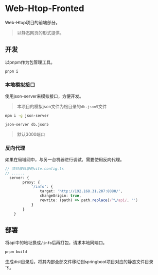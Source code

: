 # Web-Htop-Fronted
Web-Htop项目的前端部分。  
> 以静态网页的形式提供。  

## 开发
以pnpm作为包管理工具。  
```sh
pnpm i
```
### 本地模拟接口
使用json-server来模拟接口，方便开发。  
> 本项目的模拟json文件为根目录的`db.json5`文件
```bash
npm i -g json-server
```

```bash
json-server db.json5
```
> 默认3000端口
### 反向代理
如果在局域网中，与另一台机器进行调试，需要使用反向代理。  
```ts
// 项目根目录的vite.config.ts
// ......
  server: {
		proxy: {
			'/info': {
				target: 'http://192.168.31.207:8080/',
				changeOrigin: true,
				rewrite: (path) => path.replace(/^\/api/, '')
			}
		}
	}
```

## 部署
将api中的地址换成`/info`后再打包，请求本地同端口。  
```bash
pnpm build
```
生成dist目录后，将其内部全部文件移动到springboot项目对应的静态文件目录下。  
